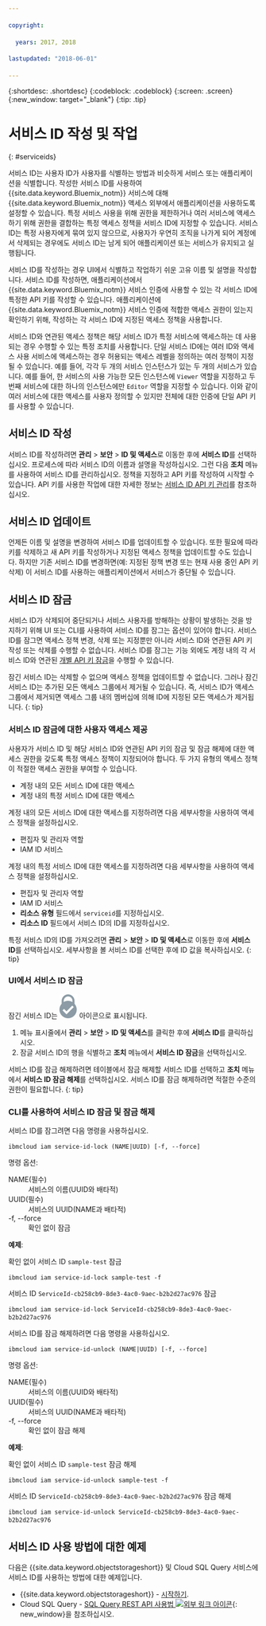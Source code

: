 ```yaml
---

copyright:

  years: 2017, 2018
  
lastupdated: "2018-06-01"

---
```


{:shortdesc: .shortdesc}
{:codeblock: .codeblock}
{:screen: .screen}
{:new_window: target="_blank"}
{:tip: .tip}

# 서비스 ID 작성 및 작업
{: #serviceids}

서비스 ID는 사용자 ID가 사용자를 식별하는 방법과 비슷하게 서비스 또는 애플리케이션을 식별합니다. 작성한 서비스 ID를 사용하여 {{site.data.keyword.Bluemix_notm}} 서비스에 대해 {{site.data.keyword.Bluemix_notm}} 액세스 외부에서 애플리케이션을 사용하도록 설정할 수 있습니다. 특정 서비스 사용을 위해 권한을 제한하거나 여러 서비스에 액세스하기 위해 권한을 결합하는 특정 액세스 정책을 서비스 ID에 지정할 수 있습니다. 서비스 ID는 특정 사용자에게 묶여 있지 않으므로, 사용자가 우연히 조직을 나가게 되어 계정에서 삭제되는 경우에도 서비스 ID는 남게 되어 애플리케이션 또는 서비스가 유지되고 실행됩니다.

서비스 ID를 작성하는 경우 UI에서 식별하고 작업하기 쉬운 고유 이름 및 설명을 작성합니다. 서비스 ID를 작성하면, 애플리케이션에서 {{site.data.keyword.Bluemix_notm}} 서비스 인증에 사용할 수 있는 각 서비스 ID에 특정한 API 키를 작성할 수 있습니다. 애플리케이션에 {{site.data.keyword.Bluemix_notm}} 서비스 인증에 적합한 액세스 권한이 있는지 확인하기 위해, 작성하는 각 서비스 ID에 지정된 액세스 정책을 사용합니다. 

서비스 ID와 연관된 액세스 정책은 해당 서비스 ID가 특정 서비스에 액세스하는 데 사용되는 경우 수행할 수 있는 특정 조치를 사용합니다. 단일 서비스 ID에는 여러 ID와 액세스 사용 서비스에 액세스하는 경우 허용되는 액세스 레벨을 정의하는 여러 정책이 지정될 수 있습니다. 예를 들어, 각각 두 개의 서비스 인스턴스가 있는 두 개의 서비스가 있습니다. 예를 들어, 한 서비스의 사용 가능한 모든 인스턴스에 `Viewer` 역할을 지정하고 두 번째 서비스에 대한 하나의 인스턴스에만 `Editor` 역할을 지정할 수 있습니다. 이와 같이 여러 서비스에 대한 액세스를 사용자 정의할 수 있지만 전체에 대한 인증에 단일 API 키를 사용할 수 있습니다.


## 서비스 ID 작성

서비스 ID를 작성하려면 **관리** &gt; **보안** &gt; **ID 및 액세스**로 이동한 후에 **서비스 ID**를 선택하십시오. 프로세스에 따라 서비스 ID의 이름과 설명을 작성하십시오. 그런 다음 **조치** 메뉴를 사용하여 서비스 ID를 관리하십시오. 정책을 지정하고 API 키를 작성하여 시작할 수 있습니다. API 키를 사용한 작업에 대한 자세한 정보는 [서비스 ID API 키 관리](/docs/iam/serviceid_keys.html#serviceidapikeys)를 참조하십시오. 

## 서비스 ID 업데이트

언제든 이름 및 설명을 변경하여 서비스 ID를 업데이트할 수 있습니다. 또한 필요에 따라 키를 삭제하고 새 API 키를 작성하거나 지정된 액세스 정책을 업데이트할 수도 있습니다. 하지만 기존 서비스 ID를 변경하면(예: 지정된 정책 변경 또는 현재 사용 중인 API 키 삭제) 이 서비스 ID를 사용하는 애플리케이션에서 서비스가 중단될 수 있습니다.

## 서비스 ID 잠금

서비스 ID가 삭제되어 중단되거나 서비스 사용자를 방해하는 상황이 발생하는 것을 방지하기 위해 UI 또는 CLI를 사용하여 서비스 ID를 잠그는 옵션이 있어야 합니다. 서비스 ID를 잠그면 액세스 정책 변경, 삭제 또는 지정뿐만 아니라 서비스 ID와 연관된 API 키 작성 또는 삭제를 수행할 수 없습니다. 서비스 ID를 잠그는 기능 외에도 계정 내의 각 서비스 ID와 연관된 [개별 API 키 잠금](/docs/iam/serviceid_keys.html#lockkey)을 수행할 수 있습니다. 

잠긴 서비스 ID는 삭제할 수 없으며 액세스 정책을 업데이트할 수 없습니다. 그러나 잠긴 서비스 ID는 추가된 모든 액세스 그룹에서 제거될 수 있습니다. 즉, 서비스 ID가 액세스 그룹에서 제거되면 액세스 그룹 내의 멤버십에 의해 ID에 지정된 모든 액세스가 제거됩니다.
{: tip}

### 서비스 ID 잠금에 대한 사용자 액세스 제공

사용자가 서비스 ID 및 해당 서비스 ID와 연관된 API 키의 잠금 및 잠금 해제에 대한 액세스 권한을 갖도록 특정 액세스 정책이 지정되어야 합니다. 두 가지 유형의 액세스 정책이 적절한 액세스 권한을 부여할 수 있습니다.

* 계정 내의 모든 서비스 ID에 대한 액세스
* 계정 내의 특정 서비스 ID에 대한 액세스

계정 내의 모든 서비스 ID에 대한 액세스를 지정하려면 다음 세부사항을 사용하여 액세스 정책을 설정하십시오.

* 편집자 및 관리자 역할 
* IAM ID 서비스

계정 내의 특정 서비스 ID에 대한 액세스를 지정하려면 다음 세부사항을 사용하여 액세스 정책을 설정하십시오.

* 편집자 및 관리자 역할
* IAM ID 서비스
* **리소스 유형** 필드에서 `serviceid`를 지정하십시오. 
* **리소스 ID** 필드에서 서비스 ID의 ID를 지정하십시오.

특정 서비스 ID의 ID를 가져오려면 **관리** > **보안** > **ID 및 액세스**로 이동한 후에 **서비스 ID**를 선택하십시오. 세부사항을 볼 서비스 ID를 선택한 후에 ID 값을 복사하십시오.
{: tip}

### UI에서 서비스 ID 잠금

잠긴 서비스 ID는 ![잠김 아이콘](images/locked.svg "잠김") 아이콘으로 표시됩니다.

1. 메뉴 표시줄에서 **관리** &gt; **보안** &gt; **ID 및 액세스**를 클릭한 후에 **서비스 ID**를 클릭하십시오.
2. 잠글 서비스 ID의 행을 식별하고 **조치** 메뉴에서 **서비스 ID 잠금**을 선택하십시오.

서비스 ID를 잠금 해제하려면 테이블에서 잠금 해제할 서비스 ID를 선택하고 **조치** 메뉴에서 **서비스 ID 잠금 해제**를 선택하십시오. 서비스 ID를 잠금 해제하려면 적절한 수준의 권한이 필요합니다.
{: tip}

### CLI를 사용하여 서비스 ID 잠금 및 잠금 해제

서비스 ID를 잠그려면 다음 명령을 사용하십시오.

```
ibmcloud iam service-id-lock (NAME|UUID) [-f, --force]
```

명령 옵션:

<dl>
  <dt>NAME(필수)</dt>
  <dd>서비스의 이름(UUID와 배타적)</dd>
  <dt>UUID(필수)</dt>
  <dd>서비스의 UUID(NAME과 배타적)</dd>
  <dt>-f, --force</dt>
  <dd>확인 없이 잠금</dd>
</dl>

<strong>예제</strong>:

확인 없이 서비스 ID `sample-test` 잠금

```
ibmcloud iam service-id-lock sample-test -f
```

서비스 ID `ServiceId-cb258cb9-8de3-4ac0-9aec-b2b2d27ac976` 잠금

```
ibmcloud iam service-id-lock ServiceId-cb258cb9-8de3-4ac0-9aec-b2b2d27ac976
```

서비스 ID를 잠금 해제하려면 다음 명령을 사용하십시오.

 ```
ibmcloud iam service-id-unlock (NAME|UUID) [-f, --force]
```

명령 옵션:

<dl>
  <dt>NAME(필수)</dt>
  <dd>서비스의 이름(UUID와 배타적)</dd>
  <dt>UUID(필수)</dt>
  <dd>서비스의 UUID(NAME과 배타적)</dd>
  <dt>-f, --force</dt>
  <dd>확인 없이 잠금 해제</dd>
</dl>

<strong>예제</strong>:

확인 없이 서비스 ID `sample-test` 잠금 해제

```
ibmcloud iam service-id-unlock sample-test -f
```

서비스 ID `ServiceId-cb258cb9-8de3-4ac0-9aec-b2b2d27ac976` 잠금 해제

```
ibmcloud iam service-id-unlock ServiceId-cb258cb9-8de3-4ac0-9aec-b2b2d27ac976
```



## 서비스 ID 사용 방법에 대한 예제

다음은 {{site.data.keyword.objectstorageshort}} 및 Cloud SQL Query 서비스에 서비스 ID를 사용하는 방법에 대한 예제입니다.

- {{site.data.keyword.objectstorageshort}} - [시작하기](/docs/services/cloud-object-storage/getting-started-cli.html#getting-started-cli-).
- Cloud SQL Query - [SQL Query REST API 사용법 ![외부 링크 아이콘](../icons/launch-glyph.svg)](https://www.youtube.com/embed/s6S4AdJItHk?rel=0){: new_window}을 참조하십시오.

